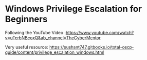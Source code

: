 # Windows Privilege Escalation for Beginners

Following the YouTube Video :https://www.youtube.com/watch?v=uTcrbNBcoxQ&ab_channel=TheCyberMentor

Very useful resource: https://sushant747.gitbooks.io/total-oscp-guide/content/privilege_escalation_windows.html

